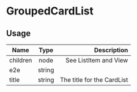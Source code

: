 <!-- 
This is an auto-generated markdown. 
You can change it in "src/organisms/CardList/GroupedCardList.js" and run build:docs to update this file.
-->
# GroupedCardList

## Usage
| Name        | Type           | Description  |
| ----------- |:--------------:| ------------:|
|children|node|See ListItem and View
|e2e|string|
|title|string|The title for the CardList
